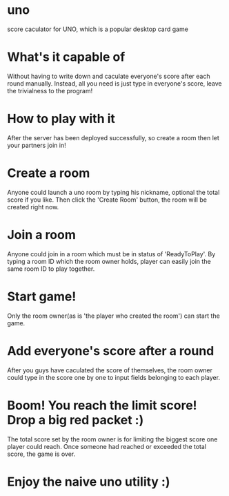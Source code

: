 # uno
score caculator for UNO, which is a popular desktop card game

# What's it capable of
Without having to write down and caculate everyone's score after each round manually. Instead, all you need is just type in everyone's score, leave the trivialness to the program!

# How to play with it
After the server has been deployed successfully, so create a room then let your partners join in!

# Create a room
Anyone could launch a uno room by typing his nickname, optional the total score if you like. Then click the 'Create Room' button, the room will be created right now.

# Join a room
Anyone could join in a room which must be in status of 'ReadyToPlay'.
By typing a room ID which the room owner holds, player can easily join the same room ID to play together.

# Start game!
Only the room owner(as is 'the player who created the room') can start the game.

# Add everyone's score after a round
After you guys have caculated the score of themselves, the room owner could type in the score one by one to input fields belonging to each player.

# Boom! You reach the limit score! Drop a big red packet :)
The total score set by the room owner is for limiting the biggest score one player could reach. Once someone had reached or exceeded the total score, the game is over.

# Enjoy the naive uno utility :)

